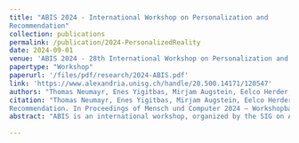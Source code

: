 ```yaml
---
title: "ABIS 2024 - International Workshop on Personalization and
Recommendation"
collection: publications
permalink: /publication/2024-PersonalizedReality
date: 2024-09-01
venue: 'ABIS 2024 - 28th International Workshop on Personalization and Recommendation at Mensch und Computer 2024'
papertype: "Workshop"
paperurl: '/files/pdf/research/2024-ABIS.pdf'
link: 'https://www.alexandria.unisg.ch/handle/20.500.14171/120547'
authors: "Thomas Neumayr, Enes Yigitbas, Mirjam Augstein, Eelco Herder, Laura Stojko, and Jannis Strecker"
citation: "Thomas Neumayr, Enes Yigitbas, Mirjam Augstein, Eelco Herder, Laura Stojko, and Jannis Strecker. 2024. ABIS 2024 - International Workshop on Personalization and
Recommendation. In Proceedings of Mensch und Computer 2024 – Workshopband, Gesellschaft für Informatik e.V. (MuC'24). 3 pages. https://doi.org/10.18420/muc2024-mci-ws11-107"
abstract: "ABIS is an international workshop, organized by the SIG on Adaptivity and User Modeling in Interactive Software Systems of the German Gesellschaft für Informatik. For more than 25 years, the ABIS Workshop has been a highly interactive forum for discussing the state of the art in personalization, user modeling, and related areas. ABIS 2024’s focus will be on the topics of personalization and recommendation within the areas of Computer-Supported Cooperative Work (CSCW) (i.e., support of individuals who work organized in groups), Cross-Reality (XR) Interaction (e.g., transitions inside the reality-virtuality continuum), and/or making sense of sensory data for personalization purposes. To discuss such questions, our workshop aims to bring together researchers and practitioners who are interested in the general personalization domain, and/or in our SIG’s current focus. Our goal is to identify current issues and future directions of research and foster future development of the discipline and collaborations."
    
---
```

